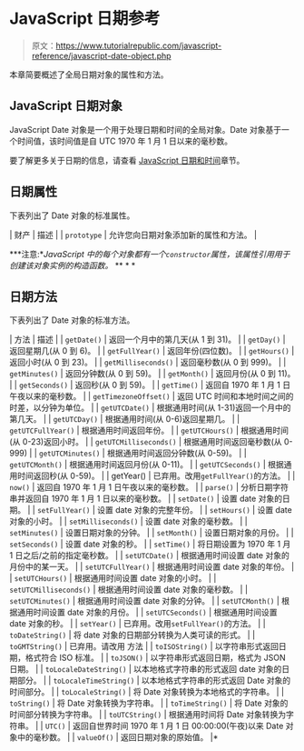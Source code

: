 # JavaScript 日期参考

> 原文：<https://www.tutorialrepublic.com/javascript-reference/javascript-date-object.php>

本章简要概述了全局日期对象的属性和方法。

## JavaScript 日期对象

JavaScript Date 对象是一个用于处理日期和时间的全局对象。Date 对象基于一个时间值，该时间值是自 UTC 1970 年 1 月 1 日以来的毫秒数。

要了解更多关于日期的信息，请查看 [JavaScript 日期和时间](/javascript-tutorial/javascript-date-and-time.php)章节。

## 日期属性

下表列出了 Date 对象的标准属性。

| 财产 | 描述 |
| `prototype` | 允许您向日期对象添加新的属性和方法。 |

 ***注意:**JavaScript 中的每个对象都有一个`constructor`属性，该属性引用用于创建该对象实例的构造函数。*  ** * *

## 日期方法

下表列出了 Date 对象的标准方法。

| 方法 | 描述 |
| `getDate()` | 返回一个月中的第几天(从 1 到 31)。 |
| `getDay()` | 返回星期几(从 0 到 6)。 |
| `getFullYear()` | 返回年份(四位数)。 |
| `getHours()` | 返回小时(从 0 到 23)。 |
| `getMilliseconds()` | 返回毫秒数(从 0 到 999)。 |
| `getMinutes()` | 返回分钟数(从 0 到 59)。 |
| `getMonth()` | 返回月份(从 0 到 11)。 |
| `getSeconds()` | 返回秒(从 0 到 59)。 |
| `getTime()` | 返回自 1970 年 1 月 1 日午夜以来的毫秒数。 |
| `getTimezoneOffset()` | 返回 UTC 时间和本地时间之间的时差，以分钟为单位。 |
| `getUTCDate()` | 根据通用时间(从 1-31)返回一个月中的第几天。 |
| `getUTCDay()` | 根据通用时间(从 0-6)返回星期几。 |
| `getUTCFullYear()` | 根据通用时间返回年份。 |
| `getUTCHours()` | 根据通用时间(从 0-23)返回小时。 |
| `getUTCMilliseconds()` | 根据通用时间返回毫秒数(从 0-999) |
| `getUTCMinutes()` | 根据通用时间返回分钟数(从 0-59)。 |
| `getUTCMonth()` | 根据通用时间返回月份(从 0-11)。 |
| `getUTCSeconds()` | 根据通用时间返回秒(从 0-59)。 |
| getYear() | 已弃用。改用`getFullYear()`的方法。 |
| `now()` | 返回自 1970 年 1 月 1 日午夜以来的毫秒数。 |
| `parse()` | 分析日期字符串并返回自 1970 年 1 月 1 日以来的毫秒数。 |
| `setDate()` | 设置 date 对象的日期。 |
| `setFullYear()` | 设置 date 对象的完整年份。 |
| `setHours()` | 设置 date 对象的小时。 |
| `setMilliseconds()` | 设置 date 对象的毫秒数。 |
| `setMinutes()` | 设置日期对象的分钟。 |
| `setMonth()` | 设置日期对象的月份。 |
| `setSeconds()` | 设置 date 对象的秒。 |
| `setTime()` | 将日期设置为 1970 年 1 月 1 日之后/之前的指定毫秒数。 |
| `setUTCDate()` | 根据通用时间设置 date 对象的月份中的某一天。 |
| `setUTCFullYear()` | 根据通用时间设置 date 对象的年份。 |
| `setUTCHours()` | 根据通用时间设置 date 对象的小时。 |
| `setUTCMilliseconds()` | 根据通用时间设置 date 对象的毫秒数。 |
| `setUTCMinutes()` | 根据通用时间设置 date 对象的分钟。 |
| `setUTCMonth()` | 根据通用时间设置 date 对象的月份。 |
| `setUTCSeconds()` | 根据通用时间设置 date 对象的秒。 |
| `setYear()` | 已弃用。改用`setFullYear()`的方法。 |
| `toDateString()` | 将 date 对象的日期部分转换为人类可读的形式。 |
| `toGMTString()` | 已弃用。请改用  方法 |
| `toISOString()` | 以字符串形式返回日期，格式符合 ISO 标准。 |
| `toJSON()` | 以字符串形式返回日期，格式为 JSON 日期。 |
| `toLocaleDateString()` | 以本地格式字符串的形式返回 date 对象的日期部分。 |
| `toLocaleTimeString()` | 以本地格式字符串的形式返回 Date 对象的时间部分。 |
| `toLocaleString()` | 将 Date 对象转换为本地格式的字符串。 |
| `toString()` | 将 Date 对象转换为字符串。 |
| `toTimeString()` | 将 Date 对象的时间部分转换为字符串。 |
| `toUTCString()` | 根据通用时间将 Date 对象转换为字符串。 |
| `UTC()` | 返回自世界时间 1970 年 1 月 1 日 00:00:00(午夜)以来 Date 对象中的毫秒数。 |
| `valueOf()` | 返回日期对象的原始值。 |*